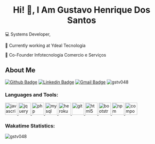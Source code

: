 <h1 align="center">Hi! 👋, I Am Gustavo Henrique Dos Santos</h1>

<!-- <img align="right" width="400px" src="./e84617ca70742151120affdfa77ebb2e-1.gif"> -->

<!-- <p disabled align="left"> 
  <img src="https://github-readme-stats.vercel.app/api/wakatime?username=gstv048&layout=compact" alt="gstv048" />
  <img src="https://wakatime.com/badge/user/3dd6f44c-9062-41e1-b764-c0ee928493f3.svg" alt="gstv048" />
</p> -->

<!-- ## I'm Gustavo Henrique Dos Santos! -->
:computer: Systems Developer,

:briefcase: Currently working at Ydeal Tecnologia

:department_store: Co-Founder Infotecnologia Comercio e Serviços

## About Me

[![Github Badge](https://img.shields.io/badge/-Github-000?style=flat-square&logo=Github&logoColor=white&link=https://github.com/gstv048)](https://github.com/gstv048)
[![Linkedin Badge](https://img.shields.io/badge/-LinkedIn-blue?style=flat-square&logo=Linkedin&logoColor=white&link=https://www.linkedin.com/in/gstv048//)](https://www.linkedin.com/in/gstv048/)
[![Gmail Badge](https://img.shields.io/badge/-Gmail-c14438?style=flat-square&logo=Gmail&logoColor=white&link=mailto:gustavohenrique27sc@gmail.com)](mailto:gustavohenrique27sc@gmail.com)
<img src="https://wakatime.com/badge/user/3dd6f44c-9062-41e1-b764-c0ee928493f3.svg" alt="gstv048" />


<h3 align="left">Languages and Tools:</h3>
<p align="left"> 
  <a href="https://developer.mozilla.org/en-US/docs/Web/JavaScript" target="_blank">  
    <img src="https://cdn.jsdelivr.net/gh/devicons/devicon/icons/javascript/javascript-plain.svg" alt="javascript" width="40" height="40"/>    
  </a>
  
  <a href="#" target="_blank" rel="noreferrer">     
    <img src="https://cdn.jsdelivr.net/gh/devicons/devicon/icons/jquery/jquery-original.svg" alt="jquery" width="40" height="40"/>    
  </a>
  
  <a href="https://www.php.net" target="_blank">     
    <img src="https://cdn.jsdelivr.net/gh/devicons/devicon/icons/php/php-plain.svg" alt="php" width="40" height="40"/>
  </a>
  
  <a href="https://www.mysql.com/" target="_blank">     
    <img src="https://cdn.jsdelivr.net/gh/devicons/devicon/icons/mysql/mysql-original.svg" alt="mysql" width="40" height="40"/>
  </a>
  
  <a href="#" target="_blank" rel="noreferrer">     
    <img src="https://cdn.jsdelivr.net/gh/devicons/devicon/icons/heroku/heroku-original.svg" alt="heroku" width="40" height="40"/>    
  </a>

  <a href="https://git-scm.com/" target="_blank"> 
    <img src="https://cdn.jsdelivr.net/gh/devicons/devicon/icons/git/git-original.svg" alt="git" width="40" height="40"/>
  </a>
  
  <a href="https://www.w3.org/html/" target="_blank" rel="noreferrer">     
    <img src="https://cdn.jsdelivr.net/gh/devicons/devicon/icons/html5/html5-original.svg" alt="html5" width="40" height="40"/>
  </a>
  
  <a href="https://getbootstrap.com" target="_blank"> 
    <img src="https://cdn.jsdelivr.net/gh/devicons/devicon/icons/bootstrap/bootstrap-original.svg" alt="bootstrap" width="40" height="40"/>
  </a>
  
  <a href="#" target="_blank" rel="noreferrer">    
    <img src="https://cdn.jsdelivr.net/gh/devicons/devicon/icons/npm/npm-original-wordmark.svg" alt="npm" width="40" height="40"/>    
  </a>
  
  <a href="#" target="_blank"> 
    <img src="https://cdn.jsdelivr.net/gh/devicons/devicon/icons/composer/composer-original.svg" alt="composer" width="40" height="40"/>    
  </a>
</p>

<h3 align="left">Wakatime Statistics:</h3>

<p disabled align="left"> 
  <img src="https://github-readme-stats.vercel.app/api/wakatime?username=gstv048&layout=compact" alt="gstv048" />
</p>
